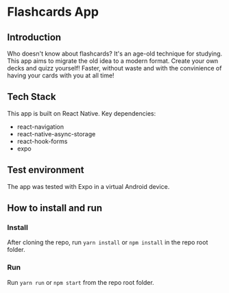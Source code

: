 # Flashcards App

## Introduction
Who doesn't know about flashcards? It's an age-old technique for studying. This app aims to migrate the old idea to a modern format. Create your own decks and quizz yourself! Faster, without waste and with the convinience of having your cards with you at all time!

## Tech Stack
This app is built on React Native.
Key dependencies:
* react-navigation
* react-native-async-storage
* react-hook-forms
* expo

## Test environment
The app was tested with Expo in a virtual Android device.

## How to install and run
### Install
After cloning the repo, run `yarn install` or `npm install` in the repo root folder.
### Run
Run `yarn run` or `npm start` from the repo root folder.